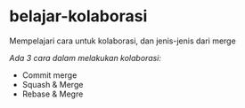 # belajar-kolaborasi
Mempelajari cara untuk kolaborasi, dan jenis-jenis dari merge

*Ada 3 cara dalam melakukan kolaborasi:* <br>
+ Commit merge
+ Squash & Merge
+ Rebase & Megre
